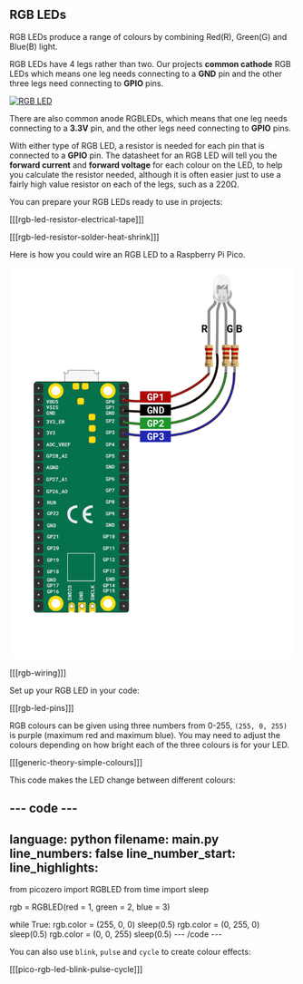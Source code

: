 ## RGB LEDs

RGB LEDs produce a range of colours by combining Red(R), Green(G) and Blue(B) light. 

RGB LEDs have 4 legs rather than two. Our projects **common cathode** RGB LEDs which means one leg needs connecting to a **GND** pin and the other three legs need connecting to **GPIO** pins.

<a title="oomlout, CC BY-SA 2.0 &lt;https://creativecommons.org/licenses/by-sa/2.0&gt;, via Wikimedia Commons" href="https://commons.wikimedia.org/wiki/File:RGB_LED.jpg"><img width="512" alt="RGB LED" src="https://upload.wikimedia.org/wikipedia/commons/thumb/f/f1/RGB_LED.jpg/512px-RGB_LED.jpg"></a>

There are also common anode RGBLEDs, which means that one leg needs connecting to a **3.3V** pin, and the other legs need connecting to **GPIO** pins.

With either type of RGB LED, a resistor is needed for each pin that is connected to a **GPIO** pin. The datasheet for an RGB LED will tell you the **forward current** and **forward voltage** for each colour on the LED, to help you calculate the resistor needed, although it is often easier just to use a fairly high value resistor on each of the legs, such as a 220Ω.

You can prepare your RGB LEDs ready to use in projects:

[[[rgb-led-resistor-electrical-tape]]]

[[[rgb-led-resistor-solder-heat-shrink]]]

Here is how you could wire an RGB LED to a Raspberry Pi Pico.

![Raspberry Pi Pico wired to an RGB LED through GPIO pins 1 - 3 and to GND](images/rgb-led-diagram.png)

[[[rgb-wiring]]]

Set up your RGB LED in your code:

[[[rgb-led-pins]]]

RGB colours can be given using three numbers from 0-255, `(255, 0, 255)` is purple (maximum red and maximum blue). You may need to adjust the colours depending on how bright each of the three colours is for your LED. 

[[[generic-theory-simple-colours]]]

This code makes the LED change between different colours:

--- code ---
---
language: python
filename: main.py
line_numbers: false
line_number_start: 
line_highlights: 
---
from picozero import RGBLED
from time import sleep

rgb = RGBLED(red = 1, green = 2, blue = 3)

while True:
    rgb.color = (255, 0, 0)
    sleep(0.5)
    rgb.color = (0, 255, 0)
    sleep(0.5)
    rgb.color = (0, 0, 255)
    sleep(0.5)
--- /code ---

You can also use `blink`, `pulse` and `cycle` to create colour effects:

[[[pico-rgb-led-blink-pulse-cycle]]]

